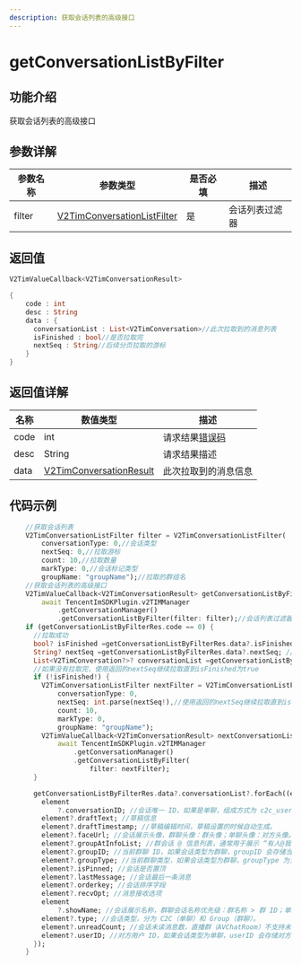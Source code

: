 ```yaml
---
description: 获取会话列表的高级接口
---
```


# getConversationListByFilter

## 功能介绍

获取会话列表的高级接口

## 参数详解

| 参数名称   | 参数类型                                                                                             | 是否必填 | 描述      |
| ------ | ------------------------------------------------------------------------------------------------ | ---- | ------- |
| filter | [V2TimConversationListFilter](../../sdkapi/guan-jian-lei/message/v2timconversationlistfilter.md) | 是    | 会话列表过滤器 |

## 返回值

```dart
V2TimValueCallback<V2TimConversationResult>

{
    code : int
    desc : String
    data : {
      conversationList : List<V2TimConversation>//此次拉取到的消息列表
      isFinished : bool//是否拉取完
      nextSeq : String//后续分页拉取的游标
    }
}
```

## 返回值详解

| 名称   | 数值类型                                                                           | 描述                                                             |
| ---- | ------------------------------------------------------------------------------ | -------------------------------------------------------------- |
| code | int                                                                            | 请求结果[错误码](https://cloud.tencent.com/document/product/269/1671) |
| desc | String                                                                         | 请求结果描述                                                         |
| data | [V2TimConversationResult](../guan-jian-lei/message/v2timconversationresult.md) | 此次拉取到的消息信息                                                     |

## 代码示例

```dart
    //获取会话列表
    V2TimConversationListFilter filter = V2TimConversationListFilter(
        conversationType: 0,//会话类型
        nextSeq: 0,//拉取游标
        count: 10,//拉取数量
        markType: 0,//会话标记类型
        groupName: "groupName");//拉取的群组名
    //获取会话列表的高级接口
    V2TimValueCallback<V2TimConversationResult> getConversationListByFilterRes =
        await TencentImSDKPlugin.v2TIMManager
            .getConversationManager()
            .getConversationListByFilter(filter: filter);//会话列表过滤器
    if (getConversationListByFilterRes.code == 0) {
      //拉取成功
      bool? isFinished =getConversationListByFilterRes.data?.isFinished; //是否拉取完
      String? nextSeq =getConversationListByFilterRes.data?.nextSeq; //后续分页拉取的游标
      List<V2TimConversation?>? conversationList =getConversationListByFilterRes.data?.conversationList; //此次拉取到的消息列表
      //如果没有拉取完，使用返回的nextSeq继续拉取直到isFinished为true
      if (!isFinished!) {
        V2TimConversationListFilter nextFilter = V2TimConversationListFilter(
            conversationType: 0,
            nextSeq: int.parse(nextSeq!),//使用返回的nextSeq继续拉取直到isFinished为true
            count: 10,
            markType: 0,
            groupName: "groupName");
        V2TimValueCallback<V2TimConversationResult> nextConversationListRes =
            await TencentImSDKPlugin.v2TIMManager
                .getConversationManager()
                .getConversationListByFilter(
                    filter: nextFilter); 
      }

      getConversationListByFilterRes.data?.conversationList?.forEach((element) {
        element
            ?.conversationID; //会话唯一 ID，如果是单聊，组成方式为 c2c_userID；如果是群聊，组成方式为 group_groupID。
        element?.draftText; //草稿信息
        element?.draftTimestamp; //草稿编辑时间，草稿设置的时候自动生成。
        element?.faceUrl; //会话展示头像，群聊头像：群头像；单聊头像：对方头像。
        element?.groupAtInfoList; //群会话 @ 信息列表，通常用于展示 “有人@我” 或 “@所有人” 这两种提醒状态。
        element?.groupID; //当前群聊 ID，如果会话类型为群聊，groupID 会存储当前群的群 ID，否则为 null。
        element?.groupType; //当前群聊类型，如果会话类型为群聊，groupType 为当前群类型，否则为 null。
        element?.isPinned; //会话是否置顶
        element?.lastMessage; //会话最后一条消息
        element?.orderkey; //会话排序字段
        element?.recvOpt; //消息接收选项
        element
            ?.showName; //会话展示名称，群聊会话名称优先级：群名称 > 群 ID；单聊会话名称优先级：对方好友备注 > 对方昵称 > 对方的 userID。
        element?.type; //会话类型，分为 C2C（单聊）和 Group（群聊）。
        element?.unreadCount; //会话未读消息数，直播群（AVChatRoom）不支持未读计数，默认为 0。
        element?.userID; //对方用户 ID，如果会话类型为单聊，userID 会存储对方的用户 ID，否则为 null。
      });
    }
```
